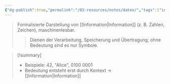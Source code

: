 ```yaml
---
{"dg-publish":true,"permalink":"/02-resources/notes/daten/","tags":["informatik/grundlagen"],"noteIcon":"","updated":"2025-10-28T16:31:26.000+01:00"}
---
```


>Formalisierte Darstellung von [[Information\|Information]] (z. B. Zahlen, Zeichen), maschinenlesbar.
>>Dienen der Verarbeitung, Speicherung und Übertragung; ohne Bedeutung sind es nur Symbole.

>[!summary]
>- Beispiele: 42, "Alice", 0100 0001
>- Bedeutung entsteht erst durch Kontext → [[Information\|Information]]

